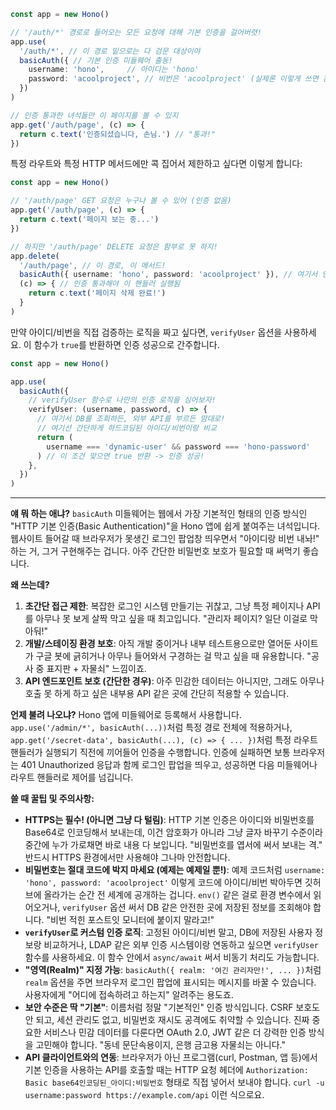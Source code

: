 ```typescript
const app = new Hono()

// '/auth/*' 경로로 들어오는 모든 요청에 대해 기본 인증을 걸어버렷!
app.use(
  '/auth/*', // 이 경로 밑으로는 다 검문 대상이야
  basicAuth({ // 기본 인증 미들웨어 출동!
    username: 'hono',     // 아이디는 'hono'
    password: 'acoolproject', // 비번은 'acoolproject' (실제론 이렇게 쓰면 혼나!)
  })
)

// 인증 통과한 녀석들만 이 페이지를 볼 수 있지
app.get('/auth/page', (c) => {
  return c.text('인증되셨습니다, 손님.') // "통과!"
})
```

특정 라우트와 특정 HTTP 메서드에만 콕 집어서 제한하고 싶다면 이렇게 합니다:

```typescript
const app = new Hono()

// '/auth/page' GET 요청은 누구나 볼 수 있어 (인증 없음)
app.get('/auth/page', (c) => {
  return c.text('페이지 보는 중...')
})

// 하지만 '/auth/page' DELETE 요청은 함부로 못 하지!
app.delete(
  '/auth/page', // 이 경로, 이 메서드!
  basicAuth({ username: 'hono', password: 'acoolproject' }), // 여기서 인증 검사!
  (c) => { // 인증 통과해야 이 핸들러 실행됨
    return c.text('페이지 삭제 완료!')
  }
)
```

만약 아이디/비번을 직접 검증하는 로직을 짜고 싶다면, `verifyUser` 옵션을 사용하세요. 이 함수가 `true`를 반환하면 인증 성공으로 간주합니다.

```typescript
const app = new Hono()

app.use(
  basicAuth({
    // verifyUser 함수로 나만의 인증 로직을 심어보자!
    verifyUser: (username, password, c) => {
      // 여기서 DB를 조회하든, 외부 API를 부르든 맘대로!
      // 여기선 간단하게 하드코딩된 아이디/비번이랑 비교
      return (
        username === 'dynamic-user' && password === 'hono-password'
      ) // 이 조건 맞으면 true 반환 -> 인증 성공!
    },
  })
)
```

---

**얘 뭐 하는 애냐?**
`basicAuth` 미들웨어는 웹에서 가장 기본적인 형태의 인증 방식인 "HTTP 기본 인증(Basic Authentication)"을 Hono 앱에 쉽게 붙여주는 녀석입니다. 웹사이트 들어갈 때 브라우저가 못생긴 로그인 팝업창 띄우면서 "아이디랑 비번 내놔!" 하는 거, 그거 구현해주는 겁니다. 아주 간단한 비밀번호 보호가 필요할 때 써먹기 좋습니다.

**왜 쓰는데?**
1.  **초간단 접근 제한**: 복잡한 로그인 시스템 만들기는 귀찮고, 그냥 특정 페이지나 API를 아무나 못 보게 살짝 막고 싶을 때 최고입니다. "관리자 페이지? 일단 이걸로 막아둬!"
2.  **개발/스테이징 환경 보호**: 아직 개발 중이거나 내부 테스트용으로만 열어둔 사이트가 구글 봇에 긁히거나 아무나 들어와서 구경하는 걸 막고 싶을 때 유용합니다. "공사 중 표지판 + 자물쇠" 느낌이죠.
3.  **API 엔드포인트 보호 (간단한 경우)**: 아주 민감한 데이터는 아니지만, 그래도 아무나 호출 못 하게 하고 싶은 내부용 API 같은 곳에 간단히 적용할 수 있습니다.

**언제 불려 나오냐?**
Hono 앱에 미들웨어로 등록해서 사용합니다. `app.use('/admin/*', basicAuth(...))`처럼 특정 경로 전체에 적용하거나, `app.get('/secret-data', basicAuth(...), (c) => { ... })`처럼 특정 라우트 핸들러가 실행되기 직전에 끼어들어 인증을 수행합니다. 인증에 실패하면 보통 브라우저는 401 Unauthorized 응답과 함께 로그인 팝업을 띄우고, 성공하면 다음 미들웨어나 라우트 핸들러로 제어를 넘깁니다.

**쓸 때 꿀팁 및 주의사항:**
*   **HTTPS는 필수! (아니면 그냥 다 털림)**: HTTP 기본 인증은 아이디와 비밀번호를 Base64로 인코딩해서 보내는데, 이건 암호화가 아니라 그냥 글자 바꾸기 수준이라 중간에 누가 가로채면 바로 내용 다 보입니다. "비밀번호를 엽서에 써서 보내는 격." 반드시 HTTPS 환경에서만 사용해야 그나마 안전합니다.
*   **비밀번호는 절대 코드에 박지 마세요 (예제는 예제일 뿐!)**: 예제 코드처럼 `username: 'hono', password: 'acoolproject'` 이렇게 코드에 아이디/비번 박아두면 깃허브에 올라가는 순간 전 세계에 공개하는 겁니다. `env()` 같은 걸로 환경 변수에서 읽어오거나, `verifyUser` 옵션 써서 DB 같은 안전한 곳에 저장된 정보를 조회해야 합니다. "비번 적힌 포스트잇 모니터에 붙이지 말라고!"
*   **`verifyUser`로 커스텀 인증 로직**: 고정된 아이디/비번 말고, DB에 저장된 사용자 정보랑 비교하거나, LDAP 같은 외부 인증 시스템이랑 연동하고 싶으면 `verifyUser` 함수를 사용하세요. 이 함수 안에서 `async/await` 써서 비동기 처리도 가능합니다.
*   **"영역(Realm)" 지정 가능**: `basicAuth({ realm: '여긴 관리자만!', ... })`처럼 `realm` 옵션을 주면 브라우저 로그인 팝업에 표시되는 메시지를 바꿀 수 있습니다. 사용자에게 "어디에 접속하려고 하는지" 알려주는 용도죠.
*   **보안 수준은 딱 "기본"**: 이름처럼 정말 "기본적인" 인증 방식입니다. CSRF 보호도 안 되고, 세션 관리도 없고, 비밀번호 재시도 공격에도 취약할 수 있습니다. 진짜 중요한 서비스나 민감 데이터를 다룬다면 OAuth 2.0, JWT 같은 더 강력한 인증 방식을 고민해야 합니다. "동네 문단속용이지, 은행 금고용 자물쇠는 아니다."
*   **API 클라이언트와의 연동**: 브라우저가 아닌 프로그램(curl, Postman, 앱 등)에서 기본 인증을 사용하는 API를 호출할 때는 HTTP 요청 헤더에 `Authorization: Basic base64인코딩된_아이디:비밀번호` 형태로 직접 넣어서 보내야 합니다. `curl -u username:password https://example.com/api` 이런 식으로요.